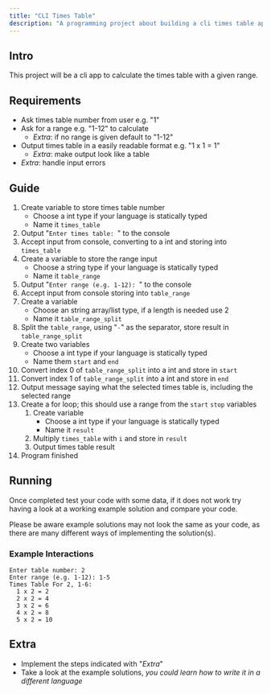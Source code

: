 ```yaml
---
title: "CLI Times Table"
description: "A programming project about building a cli times table app"
---
```

## Intro
This project will be a cli app to calculate the times table with a given range.


## Requirements
- Ask times table number from user e.g. "1"
- Ask for a range e.g. "1-12" to calculate
  - *Extra*: if no range is given default to "1-12"
- Output times table in a easily readable format e.g. "1 x 1 = 1"
  - *Extra*: make output look like a table
- *Extra*: handle input errors


## Guide
1. Create variable to store times table number
    -  Choose a int type if your language is statically typed
    -  Name it `times_table`
2. Output "`Enter times table: `" to the console
3. Accept input from console, converting to a int and storing into `times_table`
4. Create a variable to store the range input
    - Choose a string type if your language is statically typed
    - Name it `table_range`
5. Output "`Enter range (e.g. 1-12): `" to the console
6. Accept input from console storing into `table_range`
7. Create a variable
    - Choose an string array/list type, if a length is needed use 2
    - Name it `table_range_split`
8. Split the `table_range`, using "`-`" as the separator, store result in `table_range_split`
9. Create two variables
   - Choose a int type if your language is statically typed
   - Name them `start` and `end`
10. Convert index 0 of `table_range_split` into a int and store in `start`
11. Convert index 1 of `table_range_split` into a int and store in `end`
12. Output message saying what the selected times table is, including the selected range
13. Create a for loop; this should use a range from the `start` `stop` variables
    1.  Create variable
        - Choose a int type if your language is statically typed
        - Name it `result`
    2. Multiply `times_table` with `i` and store in `result`
    3. Output times table result
14. Program finished


## Running
Once completed test your code with some data, if it does not work try having a look at a working example solution and compare your code.

Please be aware example solutions may not look the same as your code, as there are many different ways of implementing the solution(s).

### Example Interactions
```
Enter table number: 2
Enter range (e.g. 1-12): 1-5
Times Table For 2, 1-6:
  1 x 2 = 2
  2 x 2 = 4
  3 x 2 = 6
  4 x 2 = 8
  5 x 2 = 10
```


## Extra
- Implement the steps indicated with "*Extra*"
- Take a look at the example solutions, *you could learn how to write it in a different language*
